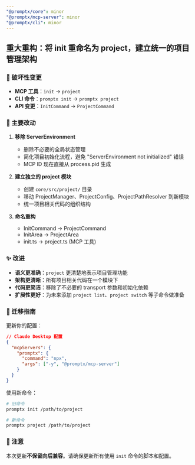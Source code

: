 ```yaml
---
"@promptx/core": minor
"@promptx/mcp-server": minor
"@promptx/cli": minor
---
```


## 重大重构：将 init 重命名为 project，建立统一的项目管理架构

### 🚨 破坏性变更

- **MCP 工具**：`init` → `project`
- **CLI 命令**：`promptx init` → `promptx project`
- **API 变更**：`InitCommand` → `ProjectCommand`

### 🎯 主要改动

1. **移除 ServerEnvironment**
   - 删除不必要的全局状态管理
   - 简化项目初始化流程，避免 "ServerEnvironment not initialized" 错误
   - MCP ID 现在直接从 process.pid 生成

2. **建立独立的 project 模块**
   - 创建 `core/src/project/` 目录
   - 移动 ProjectManager、ProjectConfig、ProjectPathResolver 到新模块
   - 统一项目相关代码的组织结构

3. **命名重构**
   - InitCommand → ProjectCommand
   - InitArea → ProjectArea
   - init.ts → project.ts (MCP 工具)

### ✨ 改进

- **语义更准确**：`project` 更清楚地表示项目管理功能
- **架构更清晰**：所有项目相关代码在一个模块下
- **代码更简洁**：移除了不必要的 transport 参数和初始化依赖
- **扩展性更好**：为未来添加 `project list`、`project switch` 等子命令做准备

### 🔄 迁移指南

更新你的配置：

```json
// Claude Desktop 配置
{
  "mcpServers": {
    "promptx": {
      "command": "npx",
      "args": ["-y", "@promptx/mcp-server"]
    }
  }
}
```

使用新命令：
```bash
# 旧命令
promptx init /path/to/project

# 新命令
promptx project /path/to/project
```

### 📝 注意

本次更新**不保留向后兼容**。请确保更新所有使用 `init` 命令的脚本和配置。